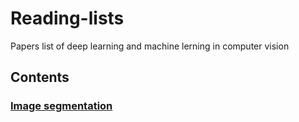 # Reading-lists
Papers list of deep learning and machine lerning in computer vision
## Contents   
### [Image segmentation](https://github.com/Zakiyi/Reading-lists-CV/blob/master/Semantic%20Segmentation.md)

